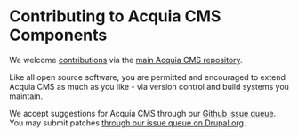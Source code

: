 # Contributing to Acquia CMS Components

We welcome [contributions](https://github.com/acquia/acquia_cms/blob/develop/CONTRIBUTING.md) via the [main Acquia CMS repository](https://github.com/acquia/acquia_cms).

Like all open source software, you are permitted and encouraged to extend Acquia CMS as much as you like - via version control and build systems you maintain.

We accept suggestions for Acquia CMS through our [Github issue queue](https://github.com/acquia/acquia_cms/issues). You may submit patches [through our issue queue on Drupal.org](https://www.drupal.org/project/issues/acquia_cms?categories=All).
